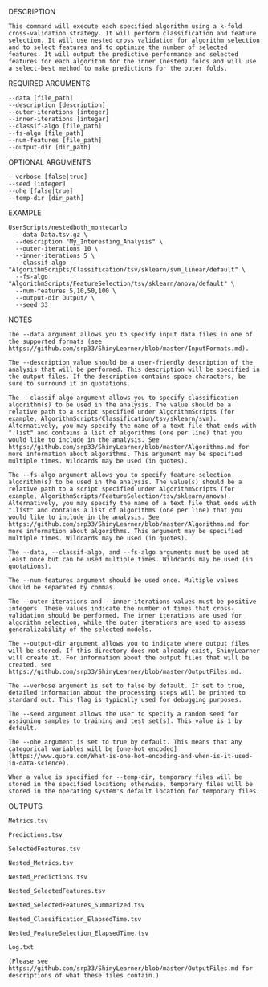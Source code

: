 DESCRIPTION

    This command will execute each specified algorithm using a k-fold cross-validation strategy. It will perform classification and feature selection. It will use nested cross validation for algorithm selection and to select features and to optimize the number of selected features. It will output the predictive performance and selected features for each algorithm for the inner (nested) folds and will use a select-best method to make predictions for the outer folds.

REQUIRED ARGUMENTS

    --data [file_path]
    --description [description]
    --outer-iterations [integer]
    --inner-iterations [integer]
    --classif-algo [file_path]
    --fs-algo [file_path]
    --num-features [file_path]
    --output-dir [dir_path]

OPTIONAL ARGUMENTS

    --verbose [false|true]
    --seed [integer]
    --ohe [false|true]
    --temp-dir [dir_path]

EXAMPLE

    UserScripts/nestedboth_montecarlo
      --data Data.tsv.gz \
      --description "My_Interesting_Analysis" \
      --outer-iterations 10 \
      --inner-iterations 5 \
      --classif-algo "AlgorithmScripts/Classification/tsv/sklearn/svm_linear/default" \
      --fs-algo "AlgorithmScripts/FeatureSelection/tsv/sklearn/anova/default" \
      --num-features 5,10,50,100 \
      --output-dir Output/ \
      --seed 33

NOTES

    The --data argument allows you to specify input data files in one of the supported formats (see https://github.com/srp33/ShinyLearner/blob/master/InputFormats.md).

    The --description value should be a user-friendly description of the analysis that will be performed. This description will be specified in the output files. If the description contains space characters, be sure to surround it in quotations.

    The --classif-algo argument allows you to specify classification algorithm(s) to be used in the analysis. The value should be a relative path to a script specified under AlgorithmScripts (for example, AlgorithmScripts/Classification/tsv/sklearn/svm). Alternatively, you may specify the name of a text file that ends with ".list" and contains a list of algorithms (one per line) that you would like to include in the analysis. See https://github.com/srp33/ShinyLearner/blob/master/Algorithms.md for more information about algorithms. This argument may be specified multiple times. Wildcards may be used (in quotes).

    The --fs-algo argument allows you to specify feature-selection algorithm(s) to be used in the analysis. The value(s) should be a relative path to a script specified under AlgorithmScripts (for example, AlgorithmScripts/FeatureSelection/tsv/sklearn/anova). Alternatively, you may specify the name of a text file that ends with ".list" and contains a list of algorithms (one per line) that you would like to include in the analysis. See https://github.com/srp33/ShinyLearner/blob/master/Algorithms.md for more information about algorithms. This argument may be specified multiple times. Wildcards may be used (in quotes).

    The --data, --classif-algo, and --fs-algo arguments must be used at least once but can be used multiple times. Wildcards may be used (in quotations).

    The --num-features argument should be used once. Multiple values should be separated by commas.

    The --outer-iterations and --inner-iterations values must be positive integers. These values indicate the number of times that cross-validation should be performed. The inner iterations are used for algorithm selection, while the outer iterations are used to assess generalizability of the selected models.

    The --output-dir argument allows you to indicate where output files will be stored. If this directory does not already exist, ShinyLearner will create it. For information about the output files that will be created, see https://github.com/srp33/ShinyLearner/blob/master/OutputFiles.md.

    The --verbose argument is set to false by default. If set to true, detailed information about the processing steps will be printed to standard out. This flag is typically used for debugging purposes.

    The --seed argument allows the user to specify a random seed for assigning samples to training and test set(s). This value is 1 by default.

    The --ohe argument is set to true by default. This means that any categorical variables will be [one-hot encoded](https://www.quora.com/What-is-one-hot-encoding-and-when-is-it-used-in-data-science).
    
    When a value is specified for --temp-dir, temporary files will be stored in the specified location; otherwise, temporary files will be stored in the operating system's default location for temporary files.

OUTPUTS

    Metrics.tsv

    Predictions.tsv

    SelectedFeatures.tsv

    Nested_Metrics.tsv
    
    Nested_Predictions.tsv

    Nested_SelectedFeatures.tsv

    Nested_SelectedFeatures_Summarized.tsv
    
    Nested_Classification_ElapsedTime.tsv

    Nested_FeatureSelection_ElapsedTime.tsv

    Log.txt

    (Please see https://github.com/srp33/ShinyLearner/blob/master/OutputFiles.md for descriptions of what these files contain.)
